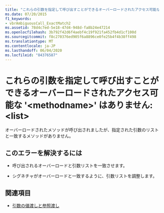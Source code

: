 ```yaml
---
title: "これらの引数を指定して呼び出すことができるオーバーロードされたアクセス可能な '<methodname>' はありません:  <list>"
ms.date: 07/20/2015
f1_keywords:
- vbrAmbiguousCall_ExactMatch2
ms.assetid: 78d4c7ed-5e18-47d4-948d-fa8b24e47214
ms.openlocfilehash: 3b792f42d6f4aebf4c19f921fa452fb4d1cf100d
ms.sourcegitcommit: f8c270376ed905f6a8896ce0fe25b4f4b38ff498
ms.translationtype: MT
ms.contentlocale: ja-JP
ms.lasthandoff: 06/04/2020
ms.locfileid: "84376587"
---
```

# <a name="no-accessible-overloaded-methodname-can-be-called-with-these-arguments-list"></a>これらの引数を指定して呼び出すことができるオーバーロードされたアクセス可能な '\<methodname>' はありません: \<list>
オーバーロードされたメソッドが呼び出されましたが、指定された引数のリストと一致するメソッドがありません。  
  
## <a name="to-correct-this-error"></a>このエラーを解決するには  
  
- 呼び出されるオーバーロードと引数リストを一致させます。  
  
- シグネチャがオーバーロードと一致するように、引数リストを調整します。  
  
## <a name="see-also"></a>関連項目

- [引数の値渡しと参照渡し](../programming-guide/language-features/procedures/passing-arguments-by-value-and-by-reference.md)
